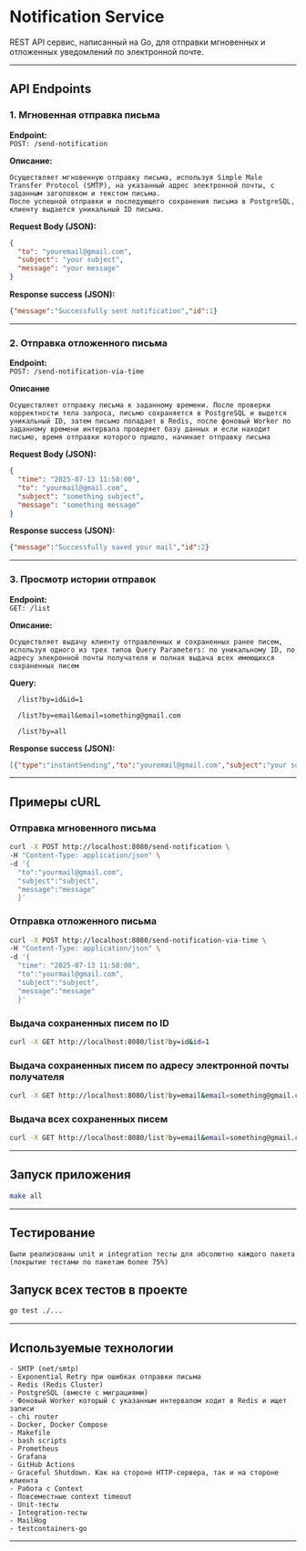 # Notification Service
REST API сервис, написанный на Go, для отправки мгновенных и отложенных уведомлений по электронной почте.

---


## API Endpoints

### 1. Мгновенная отправка письма

**Endpoint:**  
`POST: /send-notification`

**Описание:**

```text
Осуществляет мгновенную отправку письма, используя Simple Male Transfer Protocol (SMTP), на указанный адрес электронной почты, с заданным заголовком и текстом письма.
После успешной отправки и последующего сохранения письма в PostgreSQL, клиенту выдается уникальный ID письма.
```

**Request Body (JSON):**

```json
{
  "to": "youremail@gmail.com",
  "subject": "your subject",
  "message": "your message"
}
```

**Response success (JSON):**

```json
{"message":"Successfully sent notification","id":1}
```

---


### 2. Отправка отложенного письма

**Endpoint:**  
`POST: /send-notification-via-time`

**Описание**

```text
Осуществляет отправку письма к заданному времени. После проверки корректности тела запроса, письмо сохраняется в PostgreSQL и выдется уникальный ID, затем письмо попадает в Redis, после фоновый Worker по заданному времени интервала проверяет базу данных и если находит письмо, время отправки которого пришло, начинает отправку письма
```

**Request Body (JSON):**

```json
{
  "time": "2025-07-13 11:58:00",
  "to": "yourmail@gmail.com",
  "subject": "something subject",
  "message": "something message"
}
```

**Response success (JSON):**

```json
{"message":"Successfully saved your mail","id":2}
```

---


### 3. Просмотр истории отправок

**Endpoint:**  
`GET: /list`

**Описание:**
```text
Осуществляет выдачу клиенту отправленных и сохраненных ранее писем, используя одного из трех типов Query Parameters: по уникальному ID, по адресу элекронной почты получателя и полная выдача всех имеющихся сохраненных писем
```

**Query:**

```text
  /list?by=id&id=1
  
  /list?by=email&email=something@gmail.com
  
  /list?by=all
```

**Response success (JSON):**

```json
[{"type":"instantSending","to":"youremail@gmail.com","subject":"your subject","message":"your message"}]
```

---

## Примеры cURL

### Отправка мгновенного письма

```bash
curl -X POST http://localhost:8080/send-notification \                       
-H "Content-Type: application/json" \
-d '{
  "to":"yourmail@gmail.com",
  "subject":"subject",
  "message":"message"
  }'
```

### Отправка отложенного письма

```bash
curl -X POST http://localhost:8080/send-notification-via-time \                       
-H "Content-Type: application/json" \
-d '{
  "time": "2025-07-13 11:58:00",
  "to":"yourmail@gmail.com",
  "subject":"subject",
  "message":"message"
  }'
```

### Выдача сохраненных писем по ID

```bash
curl -X GET http://localhost:8080/list?by=id&id=1
```

### Выдача сохраненных писем по адресу электронной почты получателя

```bash
curl -X GET http://localhost:8080/list?by=email&email=something@gmail.com
```

### Выдача всех сохраненных писем

```bash
curl -X GET http://localhost:8080/list?by=email&email=something@gmail.com
```

---


## Запуск приложения

```bash
make all
```

---

## Тестирование

```text
Были реализованы unit и integration тесты для абсолютно каждого пакета (покрытие тестами по пакетам более 75%)
```

## Запуск всех тестов в проекте

```bash
go test ./...  
```

---

## Используемые технологии

```text
- SMTP (net/smtp)
- Exponential Retry при ошибках отправки письма
- Redis (Redis Cluster)
- PostgreSQL (вместе с миграциями)
- Фоновый Worker который с указанным интервалом ходит в Redis и ищет записи
- chi router
- Docker, Docker Compose
- Makefile
- bash scripts
- Prometheus
- Grafana
- GitHub Actions
- Graceful Shutdown. Как на стороне HTTP-сервера, так и на стороне клиента
- Работа с Context
- Повсеместные context timeout
- Unit-тесты
- Integration-тесты
- MailHog
- testcontainers-go
``` 

---
